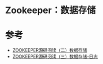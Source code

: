 # Zookeeper：数据存储



# 参考
- [ZOOKEEPER源码阅读（二）数据存储](https://www.freesion.com/article/30551352525/)
- [ZOOKEEPER源码阅读（三）数据存储-日志](https://www.freesion.com/article/55711352524/)